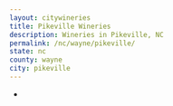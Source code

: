 ```yaml
---
layout: citywineries
title: Pikeville Wineries
description: Wineries in Pikeville, NC
permalink: /nc/wayne/pikeville/
state: nc
county: wayne
city: pikeville
---
```

-
